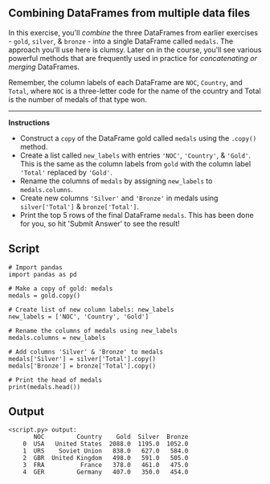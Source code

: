## Combining DataFrames from multiple data files

In this exercise, you'll *combine* the three DataFrames from earlier exercises - `gold`, `silver`, & `bronze` - into a single DataFrame called `medals`. The approach you'll use here is clumsy. Later on in the course, you'll see various powerful methods that are frequently used in practice for *concatenating or merging* DataFrames.

Remember, the column labels of each DataFrame are `NOC`, `Country`, and `Total`, where `NOC` is a three-letter code for the name of the country and Total is the number of medals of that type won.

<hr>

**Instructions**
* Construct a `copy` of the DataFrame gold called `medals` using the `.copy()` method.
* Create a list called `new_labels` with entries `'NOC'`, `'Country'`, & `'Gold'`. This is the same as the column labels from `gold` with the column label `'Total'` replaced by `'Gold'`.
* Rename the columns of `medals` by assigning `new_labels` to `medals.columns`.
* Create new columns `'Silver'` and `'Bronze'` in medals using `silver['Total']` & `bronze['Total']`.
* Print the top 5 rows of the final DataFrame `medals`. This has been done for you, so hit 'Submit Answer' to see the result!

## Script
```
# Import pandas
import pandas as pd

# Make a copy of gold: medals
medals = gold.copy()

# Create list of new column labels: new_labels
new_labels = ['NOC', 'Country', 'Gold']

# Rename the columns of medals using new_labels
medals.columns = new_labels

# Add columns 'Silver' & 'Bronze' to medals
medals['Silver'] = silver['Total'].copy()
medals['Bronze'] = bronze['Total'].copy()

# Print the head of medals
print(medals.head())
```

## Output
```
<script.py> output:
       NOC         Country    Gold  Silver  Bronze
    0  USA   United States  2088.0  1195.0  1052.0
    1  URS    Soviet Union   838.0   627.0   584.0
    2  GBR  United Kingdom   498.0   591.0   505.0
    3  FRA          France   378.0   461.0   475.0
    4  GER         Germany   407.0   350.0   454.0
```
